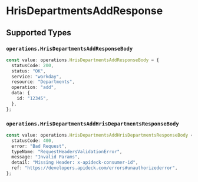# HrisDepartmentsAddResponse


## Supported Types

### `operations.HrisDepartmentsAddResponseBody`

```typescript
const value: operations.HrisDepartmentsAddResponseBody = {
  statusCode: 200,
  status: "OK",
  service: "workday",
  resource: "Departments",
  operation: "add",
  data: {
    id: "12345",
  },
};
```

### `operations.HrisDepartmentsAddHrisDepartmentsResponseBody`

```typescript
const value: operations.HrisDepartmentsAddHrisDepartmentsResponseBody = {
  statusCode: 400,
  error: "Bad Request",
  typeName: "RequestHeadersValidationError",
  message: "Invalid Params",
  detail: "Missing Header: x-apideck-consumer-id",
  ref: "https://developers.apideck.com/errors#unauthorizederror",
};
```

